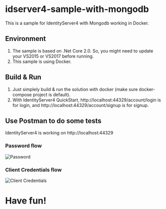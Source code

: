 # idserver4-sample-with-mongodb
This is a sample for IdentityServer4 with Mongodb working in Docker.

## Environment
1. The sample is based on .Net Core 2.0. So, you might need to update your VS2015 or VS2017 before running.
2. This sample is using Docker.

## Build & Run
1. Just simplely build & run the solution with docker (make sure docker-compose project is default).
2. With IdentityServer4 QuickStart, http://localhost:44329/account/login is for login, and http://localhost:44329/account/signup is for signup.

## Use Postman to do some tests
IdentityServer4 is working on http://localhost:44329

### Password flow
![Password](https://github.com/VincentSCW/idserver4-mongodb-sample/raw/master/pic/password_flow.png)
### Client Credentials flow
![Client Credentials](https://github.com/VincentSCW/idserver4-mongodb-sample/raw/master/pic/clientcredentials_flow.png)

# Have fun!
